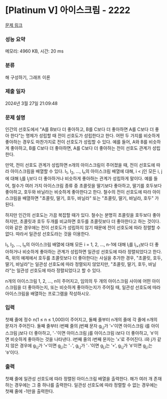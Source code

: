 # [Platinum V] 아이스크림 - 2222 

[문제 링크](https://www.acmicpc.net/problem/2222) 

### 성능 요약

메모리: 4960 KB, 시간: 20 ms

### 분류

해 구성하기, 그래프 이론

### 제출 일자

2024년 3월 27일 21:09:48

### 문제 설명

<p>인간의 선호도에서 "A를 B보다 더 좋아하고, B를 C보다 더 좋아하면 A를 C보다 더 좋아 한다"는 명제가 성립할 때 전이 선호도가 성립한다고 한다. 어떤 두 가지를 비슷하게 좋아하는 경우도 마찬가지로 전이 선호도가 성립할 수 있다. 예를 들어, A와 B를 비슷하게 좋아하고, B를 C보다 더 좋아하면, A를 C보다 더 좋아하는 전이 선호도 관계가 성립한다.</p>

<p>만약, 전이 선호도 관계가 성립하면 n개의 아이스크림이 주어졌을 때, 전이 선호도에 따라 아이스크림을 배열할 수 있다. I<sub>1</sub>, I<sub>2</sub>, ..., I<sub>n</sub>의 아이스크림 배열에 대해, i < j인 모든 i, j에 대해 I<sub>i</sub>를 I<sub>j</sub>보다 더 좋아하거나 비슷하게 좋아하는 관계가 성립하게 말이다. 예를 들어, 철수가 여러 가지 아이스크림 종류 중 초콜릿을 딸기보다 좋아하고, 딸기를 호두보다 좋아하고, 호두와 바닐라는 비슷하게 좋아한다고 한다. 철수의 전이 선호도에 따라 아이스크림을 배열하면 "초콜릿, 딸기, 호두, 바닐라" 또는 "초콜릿, 딸기, 바닐라, 호두" 가 된다.</p>

<p>하지만 인간의 선호도는 가끔 복잡할 때가 있다. 철수는 분명히 초콜릿을 호두보다 좋아하지만, 초콜릿과 호두 두개를 비교하면 호두를 초콜릿보다 더 좋아한다고 하는 것이다. 이와 같은 경우에는 전이 선호도가 성립하지 않기 때문에 전이 선호도에 따라 정렬할 수 없다. 따라서 일관성 선호도라는 것을 이용한다.</p>

<p>I<sub>1</sub>, I<sub>2</sub>, ..., I<sub>n</sub>의 아이스크림 배열에 대해 모든 i = 1, 2, ..., n-1에 대해 I<sub>i</sub>를 I<sub>i+1</sub>보다 더 좋아하거나 비슷하게 좋아하는 관계가 성립하면 일관성 선호도에 따라 정렬되었다고 한다. 즉, 위의 예제에서 호두를 초콜릿보다 더 좋아한다는 사실을 추가한 경우, "초콜릿, 호두, 딸기, 바닐라"는 일관성 선호도에 따라 정렬되지 않았지만, "초콜릿, 딸기, 호두, 바닐라"는 일관성 선호도에 따라 정렬되었다고 할 수 있다.</p>

<p>n개의 아이스크림 1, 2, ..., n이 주어지고, 임의의 두 개의 아이스크림 사이에 어떤 아이스크림을 더 좋아하는지, 또는 비슷하게 좋아하는지가 주어질 때, 일관성 선호도에 따라 아이스크림을 배열하는 프로그램을 작성하시오.</p>

### 입력 

 <p>첫째 줄에 정수 n(1 ≤ n ≤ 1,000)이 주어지고, 둘째 줄부터 n개의 줄에 각 줄에 n개의 문자가 주어진다. 둘째 줄부터 i번째 줄의 j번째 문자 g<sub>i,j</sub>가 '<code>+</code>'이면 아이스크림 i를 아이스크림 j보다 더 좋아하고, '<code>-</code>'이면 아이스크림 j를 아이스크림 i보다 더 좋아하고, '<code>0</code>'이면 비슷하게 좋아하는 것을 나타낸다. i번째 줄의 i번째 문자는 '<code>x</code>'로 주어진다. i와 j가 같지 않은 경우에 g<sub>i,j</sub>가 '<code>+</code>'이면 g<sub>j,i</sub>는 '<code>-</code>', g<sub>i,j</sub>가 '<code>-</code>'이면 g<sub>j,i</sub>는 '<code>+</code>', g<sub>i,j</sub>가 '<code>0</code>'이면 g<sub>j,i</sub>는 '<code>0</code>'이다. </p>

### 출력 

 <p>첫째 줄에 일관성 선호도에 따라 정렬된 아이스크림 배열을 출력한다. 해가 여러 개 존재하는 경우에는 그 중 하나를 출력한다. 일관성 선호도에 따라 정렬할 수 없는 경우에는 첫째 줄에 -1만을 출력한다.</p>

